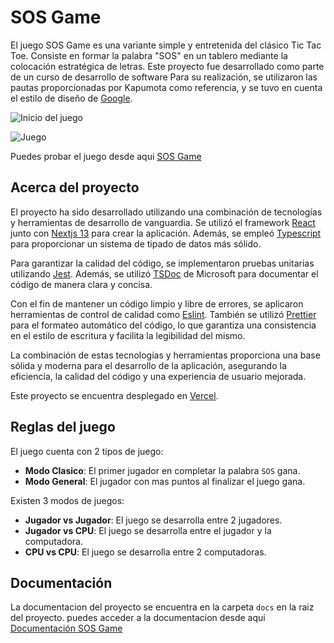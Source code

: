 # SOS Game

El juego SOS Game es una variante simple y entretenida del clásico Tic Tac Toe. Consiste en formar la palabra "SOS"
en un tablero mediante la colocación estratégica de letras. Este proyecto fue desarrollado como parte de un curso de desarrollo de software
Para su realización, se utilizaron las pautas proporcionadas por Kapumota como referencia,
y se tuvo en cuenta el estilo de diseño de [Google](https://google.github.io/styleguide/tsguide.html).

![Inicio del juego](https://raw.githubusercontent.com/Jhonnatan1806/SOSGame/main/public/images/home.png)

![Juego](https://raw.githubusercontent.com/Jhonnatan1806/SOSGame/main/public/images/gameplay.png)

Puedes probar el juego desde aqui [SOS Game](https://sosgame.vercel.app/)

## Acerca del proyecto

El proyecto ha sido desarrollado utilizando una combinación de tecnologías y herramientas de desarrollo de vanguardia.
Se utilizó el framework [React](https://legacy.reactjs.org/docs/getting-started.html) junto con
[Nextjs 13](https://nextjs.org/docs/getting-started/installation) para crear la aplicación.
Además, se empleó [Typescript](https://www.typescriptlang.org/docs/) para proporcionar un sistema de tipado de datos más sólido.

Para garantizar la calidad del código, se implementaron pruebas unitarias utilizando [Jest](https://jestjs.io/docs/getting-started).
Además, se utilizó [TSDoc](https://tsdoc.org/pages/packages/tsdoc/) de Microsoft para documentar el código de manera clara y concisa.

Con el fin de mantener un código limpio y libre de errores, se aplicaron herramientas de control de calidad como [Eslint](https://eslint.org/).
También se utilizó [Prettier](https://prettier.io/docs/en/index.html) para el formateo automático del código,
lo que garantiza una consistencia en el estilo de escritura y facilita la legibilidad del mismo.

La combinación de estas tecnologías y herramientas proporciona una base sólida y moderna para el desarrollo de la aplicación, asegurando la eficiencia, la calidad del código y una experiencia de usuario mejorada.

Este proyecto se encuentra desplegado en [Vercel](https://vercel.com/).

## Reglas del juego

El juego cuenta con 2 tipos de juego:

-   **Modo Clasico**: El primer jugador en completar la palabra `SOS` gana.
-   **Modo General**: El jugador con mas puntos al finalizar el juego gana.

Existen 3 modos de juegos:

-   **Jugador vs Jugador**: El juego se desarrolla entre 2 jugadores.
-   **Jugador vs CPU**: El juego se desarrolla entre el jugador y la computadora.
-   **CPU vs CPU**: El juego se desarrolla entre 2 computadoras.

## Documentación

La documentacion del proyecto se encuentra en la carpeta `docs` en la raiz del proyecto.
puedes acceder a la documentacion desde aqui [Documentación SOS Game](https://jhonnatan1806.github.io/SOSGame/docs/)
